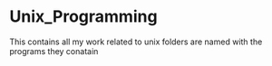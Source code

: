 # Unix_Programming

This contains all my work related to unix
folders are named with the programs they conatain
